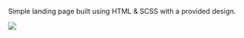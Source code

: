 Simple landing page built using HTML & SCSS with a provided design.


<img src="/src/assets/images/screeenshot1.png">
